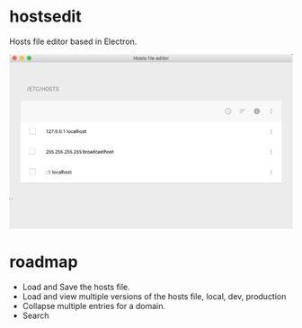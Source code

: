# hostsedit
Hosts file editor based in Electron.

<img src="screenshot.png" width=700 alt="Screenshot">

# roadmap
* Load and Save the hosts file.
* Load and view multiple versions of the hosts file, local, dev, production
* Collapse multiple entries for a domain.
* Search
